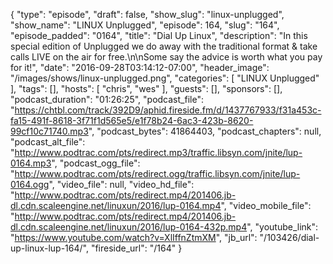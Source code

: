 {
  "type": "episode",
  "draft": false,
  "show_slug": "linux-unplugged",
  "show_name": "LINUX Unplugged",
  "episode": 164,
  "slug": "164",
  "episode_padded": "0164",
  "title": "Dial Up Linux",
  "description": "In this special edition of Unplugged we do away with the traditional format & take calls LIVE on the air for free.\n\nSome say the advice is worth what you pay for it!",
  "date": "2016-09-28T03:14:12-07:00",
  "header_image": "/images/shows/linux-unplugged.png",
  "categories": [
    "LINUX Unplugged"
  ],
  "tags": [],
  "hosts": [
    "chris",
    "wes"
  ],
  "guests": [],
  "sponsors": [],
  "podcast_duration": "01:26:25",
  "podcast_file": "https://chtbl.com/track/392D9/aphid.fireside.fm/d/1437767933/f31a453c-fa15-491f-8618-3f71f1d565e5/e1f78b24-6ac3-423b-8620-99cf10c71740.mp3",
  "podcast_bytes": 41864403,
  "podcast_chapters": null,
  "podcast_alt_file": "http://www.podtrac.com/pts/redirect.mp3/traffic.libsyn.com/jnite/lup-0164.mp3",
  "podcast_ogg_file": "http://www.podtrac.com/pts/redirect.ogg/traffic.libsyn.com/jnite/lup-0164.ogg",
  "video_file": null,
  "video_hd_file": "http://www.podtrac.com/pts/redirect.mp4/201406.jb-dl.cdn.scaleengine.net/linuxun/2016/lup-0164.mp4",
  "video_mobile_file": "http://www.podtrac.com/pts/redirect.mp4/201406.jb-dl.cdn.scaleengine.net/linuxun/2016/lup-0164-432p.mp4",
  "youtube_link": "https://www.youtube.com/watch?v=XlIffnZtmXM",
  "jb_url": "/103426/dial-up-linux-lup-164/",
  "fireside_url": "/164"
}

